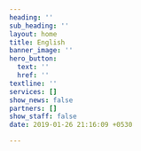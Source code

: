 ```yaml
---
heading: ''
sub_heading: ''
layout: home
title: English
banner_image: ''
hero_button:
  text: ''
  href: ''
textline: ''
services: []
show_news: false
partners: []
show_staff: false
date: 2019-01-26 21:16:09 +0530

---
```

